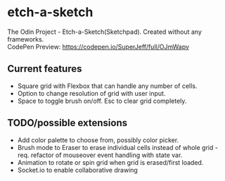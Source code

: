 # etch-a-sketch
The Odin Project - Etch-a-Sketch(Sketchpad). Created without any frameworks.\
CodePen Preview: https://codepen.io/SuperJeff/full/OJmWapv

## Current features
- Square grid with Flexbox that can handle any number of cells.
- Option to change resolution of grid with user input.
- Space to toggle brush on/off. Esc to clear grid completely.

## TODO/possible extensions
- Add color palette to choose from, possibly color picker.
- Brush mode to Eraser to erase individual cells instead of whole grid - req. refactor of mouseover event handling with state var.
- Animation to rotate or spin grid when grid is erased/first loaded.
- Socket.io to enable collaborative drawing
